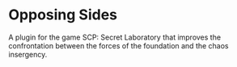 # Opposing Sides
A plugin for the game SCP: Secret Laboratory that improves the confrontation between the forces of the foundation and the chaos insergency.
